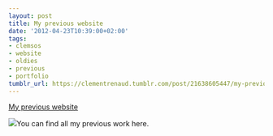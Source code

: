 ```yaml
---
layout: post
title: My previous website
date: '2012-04-23T10:39:00+02:00'
tags:
- clemsos
- website
- oldies
- previous
- portfolio
tumblr_url: https://clementrenaud.tumblr.com/post/21638605447/my-previous-website
---
```

[My previous website](http://www.clemsos.com)  

![](http://www.clemsos.com/site/wp-content/uploads/2011/03/web-home1.jpg)You can find all my previous work here.

